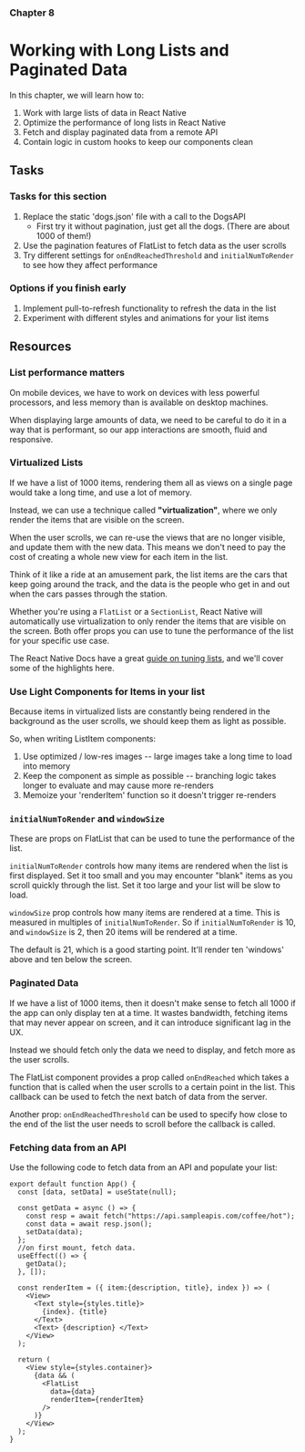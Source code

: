 ### Chapter 8

# Working with Long Lists and Paginated Data

In this chapter, we will learn how to:

1. Work with large lists of data in React Native
2. Optimize the performance of long lists in React Native
3. Fetch and display paginated data from a remote API
4. Contain logic in custom hooks to keep our components clean

## Tasks

### Tasks for this section

1. Replace the static 'dogs.json' file with a call to the DogsAPI
   - First try it without pagination, just get all the dogs. (There are about 1000 of them!)
2. Use the pagination features of FlatList to fetch data as the user scrolls
3. Try different settings for `onEndReachedThreshold` and `initialNumToRender` to see how they affect performance

### Options if you finish early

1. Implement pull-to-refresh functionality to refresh the data in the list
2. Experiment with different styles and animations for your list items

## Resources

### List performance matters

On mobile devices, we have to work on devices with less powerful processors,
and less memory than is available on desktop machines.

When displaying large amounts of data, we need to be careful to do it in a way that is performant,
so our app interactions are smooth, fluid and responsive.

### Virtualized Lists

If we have a list of 1000 items, rendering them all as views on a single page would take a long time, and use a lot of memory.

Instead, we can use a technique called **"virtualization"**, where we only render the items that are visible on the screen.

When the user scrolls, we can re-use the views that are no longer visible, and update them with the new data. This means we don't need to pay
the cost of creating a whole new view for each item in the list.

Think of it like a ride at an amusement park, the list items are the cars that keep going around the track, and the data is the people who get in and out when the cars passes through the station.  

Whether you're using a `FlatList` or a `SectionList`, React Native will automatically use virtualization to only render the items that are visible on the screen. Both offer props you can use to tune the performance of the list for your specific use case.

The React Native Docs have a great [guide on tuning lists](https://reactnative.dev/docs/optimizing-flatlist-configuration), and we'll cover some of the highlights here.

### Use Light Components for Items in your list

Because items in virtualized lists are constantly being rendered in the background as the user scrolls, we should keep them as light as possible.

So, when writing ListItem components:

1. Use optimized / low-res images -- large images take a long time to load into memory
2. Keep the component as simple as possible -- branching logic takes longer to evaluate and may cause more re-renders
3. Memoize your 'renderItem' function so it doesn't trigger re-renders

### `initialNumToRender` and `windowSize`

These are props on FlatList that can be used to tune the performance of the list.

`initialNumToRender` controls how many items are rendered when the list is first displayed. Set it too small and you may encounter "blank" items as you scroll quickly through the list. Set it too large and your list will be slow to load.

`windowSize` prop controls how many items are rendered at a time. This is measured in multiples of `initialNumToRender`. So if `initialNumToRender` is 10, and `windowSize` is 2, then 20 items will be rendered at a time.

The default is 21, which is a good starting point. It'll render ten 'windows' above and ten below the screen.

### Paginated Data

If we have a list of 1000 items, then it doesn't make sense to fetch all 1000 if the app can only display ten at a time.
It wastes bandwidth, fetching items that may never appear on screen,
and it can introduce significant lag in the UX.

Instead we should fetch only the data we need to display, and fetch more as the user scrolls.

The FlatList component provides a prop called `onEndReached` which takes a function that is called when the user scrolls
to a certain point in the list. This callback can be used to fetch the next batch of data from the server.

Another prop: `onEndReachedThreshold` can be used to specify how close to the end of the list the user needs to scroll
before the callback is called.

### Fetching data from an API

Use the following code to fetch data from an API and populate your list:

```tsx
export default function App() {
  const [data, setData] = useState(null);

  const getData = async () => {
    const resp = await fetch("https://api.sampleapis.com/coffee/hot");
    const data = await resp.json();
    setData(data);
  };
  //on first mount, fetch data.
  useEffect(() => {
    getData();
  }, []);

  const renderItem = ({ item:{description, title}, index }) => (
    <View>
      <Text style={styles.title}>
        {index}. {title}
      </Text>
      <Text> {description} </Text>
    </View>
  );

  return (
    <View style={styles.container}>
      {data && (
        <FlatList
          data={data}
          renderItem={renderItem}
        />
      )}
    </View>
  );
}
```
